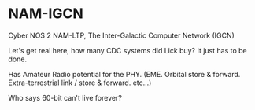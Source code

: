 # NAM-IGCN
Cyber NOS 2 NAM-LTP, The Inter-Galactic Computer Network (IGCN)

Let's get real here, how many CDC systems did Lick buy?  It just has to be done.

Has Amateur Radio potential for the PHY.  (EME. Orbital store & forward. Extra-terrestrial link / store & forward. etc...)  

Who says 60-bit can't live forever?
